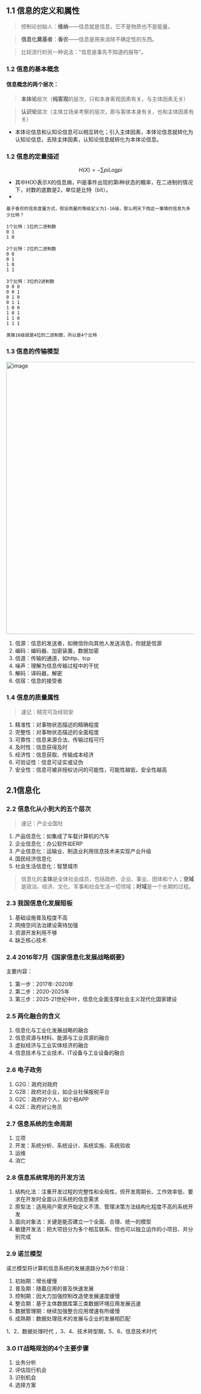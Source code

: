 ## 1.1 信息的定义和属性

> 控制论创始人：**维纳**——信息就是信息，它不是物质也不是能量。

> **信息化奠基者**：**香农**——信息是用来消除不确定性的东西。

> 比较流行的另一种说法："信息是事先不知道的报导"。

### 1.2 信息的基本概念

#### 信息概念的两个层次：

> **本体论**层次（**纯客观**的层次，只和本身客观因素有关，与主体因素无关）

> **认识论**层次（主体立场来考察的层次，即与客体本身有关，也和主体因素有关）

* 本体论信息和认知论信息可以相互转化；引入主体因素，本体论信息就转化为认知论信息，去除主体因素，认知论信息就转化为本体论信息。

### 1.2 信息的定量描述

```math 
    H(X)=−∑pi​Logpi​
```

* 其中H(X)表示X的信息熵，Pi是事件出现的第i种状态的概率，在二进制的情况下，对数的底数是2，单位是比特（bit）。
*
```
基于香农的信息度量方式，假设雨量的等级定义为1-16级，那么明天下雨这一事情的信息为多少比特？

1个比特：1位的二进制数
0 1 
1 0

2个比特：2位的二进制数
0 0
0 1
1 0
1 1

3个比特：3位的2进制数
0 0 0
0 0 1
0 1 0
0 1 1
1 0 0
1 0 1
1 1 0
1 1 1

类推16级就是4位的二进制数，所以是4个比特
```
### 1.3 信息的传输模型
<img width="725" alt="image" src="https://user-images.githubusercontent.com/22912524/229008120-37343b89-8655-4afb-97b8-a295577670af.png">

1. 信源：信息的发送者，如微信你向其他人发送消息，你就是信源
2. 编码：编码器、加密装置，数据加密
3. 信道：传输的通道，如http、tcp
4. 噪声：理解为信息传输过程中的干扰
5. 解码：译码器，解密
6. 信宿：信息的接受者

### 1.4 信息的质量属性
> 速记：精完可及经验安
1. 精准性：对事物状态描述的精确程度
2. 完整性：对事物状态描述的全面程度
3. 可靠性：信息来源合法、传输过程可行
4. 及时性：信息获得及时
5. 经济性：信息获取、传输成本经济
6. 可验证性：信息可证实或证伪
7. 安全性：信息可被非授权访问的可能性，可能性越低，安全性越高

## 2.1信息化

### 2.2 信息化从小到大的五个层次
> 速记：产企业国社
1. 产品信息化：如集成了车载计算机的汽车
2. 企业信息化：办公软件如ERP
3. 产业信息化：运输业、制造业利用信息技术来实现产业升级
4. 国民经济信息化
5. 社会生活信息化：智慧城市

> 信息化的**主体**是全体社会成员，包括政府、企业、事业、团体和个人；**空域**是政治、经济、文化、军事和社会生活一切领域；**时域**是一个长期的过程。

### 2.3 我国信息化发展短板
1. 基础设施普及程度不高
2. 网络空间法治建设需待加强
3. 资源开发利用不够
4. 缺乏核心技术

### 2.4 2016年7月《国家信息化发展战略纲要》
主要内容：
1. 第一步：2017年-2020年
2. 第二步：2020-2025年
3. 第三步：2025-21世纪中叶，信息化全面支撑社会主义现代化国家建设

### 2.5 两化融合的含义
1. 信息化与工业化发展战略的融合
2. 信息资源与材料、能源与工业资源的融合
3. 虚拟经济与工业实体经济的融合
4. 信息技术与工业技术、IT设备与工业设备的融合

### 2.6 电子政务
1. G2G：政府对政府
2. G2B：政府对企业，如企业社保报税平台
3. G2C：政府对个人，如个税APP
4. G2E：政府对公务员

### 2.7 信息系统的生命周期
1. 立项
2. 开发：系统分析、系统设计、系统实施、系统验收
3. 运维
4. 消亡

### 2.8 信息系统常用的开发方法
1. 结构化法：注重开发过程的完整性和全局性，但开发周期长、工作效率低、要求在开发时全面认识系统的信息需求
2. 原型法：适用用户需求开始定义不清、管理决策方法结构化程度不高的系统开发
3. 面向对象法：关键是能否建立一个全面、合理、统一的模型
4. 敏捷开发法：把大项目分为多个相互联系、但也可以独立运作的小项目、并分别完成

### 2.9 诺兰模型
诺兰模型将计算机信息系统的发展道路分为6个阶段：
1. 初始期：增长缓慢
2. 普及期：随着应用的普及快速发展
3. 控制期：因大力加强控制改造使发展速度缓慢
4. 整合期：基于主体数据库第三类数据环境应用发展迅速
5. 数据管理期：继续加强整合应用增速有所缓慢
6. 成熟期：数据处理技术的发展与企业的发展相匹配

1、2、数据处理时代 ，3、4、技术转型期，5、6、信息技术时代

### 3.0 IT战略规划的4个主要步骤
1. 业务分析
2. 评估现行机会
3. 识别机会
4. 选择方案
